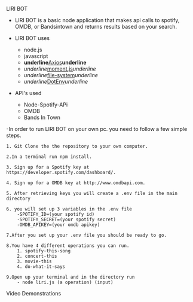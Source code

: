 LIRI BOT

- LIRI BOT is a basic node application that makes api calls to spotify, OMDB, or Bandsintown and returns results based on your search.

- LIRI BOT uses
    - node.js
    - javascript
    - **underline**[Axios](https://www.npmjs.com/package/axios)**underline**
    - *underline*[moment.js](https://momentjs.com/)*underline*
    - *underline*[file-system](https://www.npmjs.com/package/file-system)*underline*
    - *underline*[DotEnv](https://www.npmjs.com/package/dotenv)*underline*

- API's used
    - Node-Spotify-APi
    - OMDB
    - Bands In Town

-In order to run LIRI BOT on your own pc. you need to follow a few simple steps.

    1. Git Clone the the repository to your own computer.

    2.In a terminal run npm install.

    3. Sign up for a Spotify key at https://developer.spotify.com/dashboard/.

    4. Sign up for a OMDB key at http://www.omdbapi.com.

    5. After retrieving keys you will create a .env file in the main directory

    6. you will set up 3 variables in the .env file
        -SPOTIFY_ID=(your spotify id)
        -SPOTIFY_SECRET=(your spotify secret)
        -OMDB_APIKEY=(your omdb apikey)

    7.After you set up your .env file you should be ready to go.

    8.You have 4 different operations you can run.
        1. spotify-this-song
        2. concert-this
        3. movie-this
        4. do-what-it-says

    9.Open up your terminal and in the directory run 
        - node liri.js (a operation) (input)

Video Demonstrations